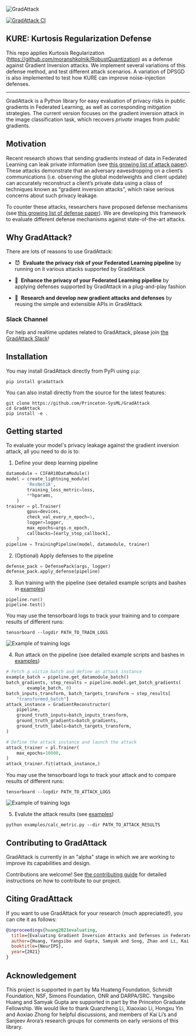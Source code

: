 ![GradAttack](assets/GradAttack_logo.gif)

[![GradAttack CI](https://github.com/Princeton-SysML/GradAttack/actions/workflows/python-test.yml/badge.svg)](https://github.com/Princeton-SysML/GradAttack/actions/workflows/python-test.yml)

## KURE: Kurtosis Regularization Defense
This repo applies Kurtosis Regularization (https://github.com/moranshkolnik/RobustQuantization) as a defense against Gradient Inversion attacks. We implement several variations of this defense method, and test different attack scenarios. A variation of DPSGD is also implemented to test how KURE can improve noise-injection defenses.

--------------------------------------------------------------------------------------------------------------------------------------------------

GradAttack is a Python library for easy evaluation of privacy risks in public gradients in Federated Learning, as well as corresponding mitigation strategies. The current version focuses on the gradient inversion attack in the image classification task, which recovers *private* images from *public* gradients. 


## Motivation

Recent research shows that sending gradients instead of data in Federated Learning can leak private information  (see [this growing list of attack paper](papers/gradient_inversion.md#papers-for-attacks)). These attacks demonstrate that an adversary eavesdropping on a client’s communications (i.e. observing the global modelweights and client update) can accurately reconstruct a client’s private data using a class of techniques known as “gradient inversion attacks", which raise serious concerns about such privacy leakage.


To counter these attacks, researchers have proposed defense mechanisms (see [this growing list of defense paper](papers/gradient_inversion.md#papers-for-defenses)). We are developing this framework to evaluate different defense mechanisms against state-of-the-art attacks. 


## Why GradAttack?

There are lots of reasons to use GradAttack:

- :smiling_imp:&nbsp; **Evaluate the privacy risk of your Federated Learning pipeline** by running on it various attacks supported by GradAttack 

- :pill:&nbsp; **Enhance the privacy of your Federated Learning pipeline** by applying defenses supported by GradAttack in a plug-and-play fashion

- :wrench:&nbsp; **Research and develop new gradient attacks and defenses** by reusing the simple and extensible APIs in GradAttack

### Slack Channel

For help and realtime updates related to GradAttack, please join [the GradAttack Slack](https://join.slack.com/t/gradattack/shared_invite/zt-yrbi6lf9-VRrzQcJUeGf185xDr4J~4A)!


## Installation

You may install GradAttack directly from PyPi using `pip`:

```
pip install gradattack
```

You can also install directly from the source for the latest features:
```
git clone https://github.com/Princeton-SysML/GradAttack
cd GradAttack
pip install -e .
```

## Getting started

To evaluate your model's privacy leakage against the gradient inversion attack, all you need to do is to:

1. Define your deep learning pipeline
```python
datamodule = CIFAR10DataModule()
model = create_lightning_module(
        'ResNet18',
        training_loss_metric=loss,
        **hparams,
    )
trainer = pl.Trainer(
        gpus=devices,
        check_val_every_n_epoch=1,
        logger=logger,
        max_epochs=args.n_epoch,
        callbacks=[early_stop_callback],
    )
pipeline = TrainingPipeline(model, datamodule, trainer)
```
2. (Optional) Apply defenses to the pipeline
```python
defense_pack = DefensePack(args, logger)
defense_pack.apply_defense(pipeline)
```
3. Run training with the pipeline (see detailed example scripts and bashes in [examples](examples/bashes/train_cifar10_bashes.md))
```
pipeline.run()
pipeline.test()
```

You may use the tensorboard logs to track your training and to compare results of different runs:
```
tensorboard --logdir PATH_TO_TRAIN_LOGS
```
![Example of training logs](assets/train_log.png)

4. Run attack on the pipeline (see detailed example scripts and bashes in [examples](examples/bashes/attack_cifar10_bashes.md))
```python
# Fetch a victim batch and define an attack instance
example_batch = pipeline.get_datamodule_batch()
batch_gradients, step_results = pipeline.model.get_batch_gradients(
        example_batch, 0)
batch_inputs_transform, batch_targets_transform = step_results[
    "transformed_batch"]
attack_instance = GradientReconstructor(
    pipeline,
    ground_truth_inputs=batch_inputs_transform,
    ground_truth_gradients=batch_gradients,
    ground_truth_labels=batch_targets_transform,
)

# Define the attack instance and launch the attack
attack_trainer = pl.Trainer(
    max_epochs=10000,
)
attack_trainer.fit(attack_instance,)
```

You may use the tensorboard logs to track your attack and to compare results of different runs:
```
tensorboard --logdir PATH_TO_ATTACK_LOGS
```
![Example of training logs](assets/attack_log.png)

5. Evalute the attack results (see [examples](examples/bashes/calc_metric_bashes.md))
```shell
python examples/calc_metric.py --dir PATH_TO_ATTACK_RESULTS
```

## Contributing to GradAttack

GradAttack is currently in an "alpha" stage in which we are working to improve its capabilities and design.

Contributions are welcome! See [the contributing guide](CONTRIBUTE.md) for detailed instructions on how to contribute to our project.

## Citing GradAttack

If you want to use GradAttack for your research (much appreciated!), you can cite it as follows:

```bibtex
@inproceedings{huang2021evaluating,
  title={Evaluating Gradient Inversion Attacks and Defenses in Federated Learning},
  author={Huang, Yangsibo and Gupta, Samyak and Song, Zhao and Li, Kai and Arora, Sanjeev},
  booktitle={NeurIPS},
  year={2021}
}
```

## Acknowledgement

This project is supported in part by Ma Huateng Foundation, Schmidt Foundation, NSF, Simons Foundation, ONR and DARPA/SRC. Yangsibo Huang and Samyak Gupta are supported in part by the Princeton Graduate Fellowship.
We would like to thank Quanzheng Li, Xiaoxiao Li, Hongxu Yin and Aoxiao Zhong for helpful discussions, and members of Kai Li’s and Sanjeev Arora’s research groups for comments on early versions of this library.
